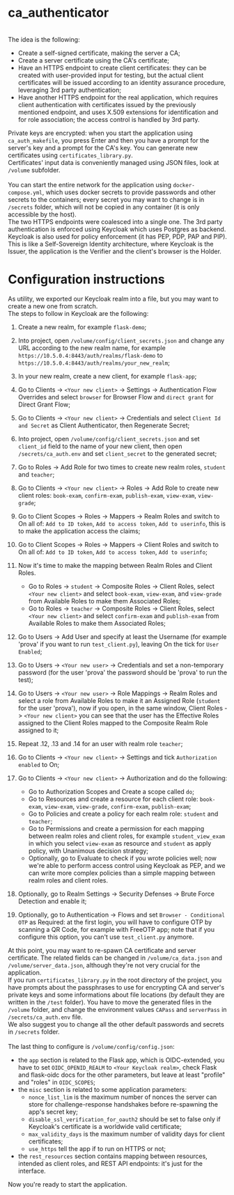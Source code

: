 # ca_authenticator
<br>
The idea is the following:

- Create a self-signed certificate, making the server a CA;
- Create a server certificate using the CA's certificate;
- Have an HTTPS endpoint to create client certificates: they can be created with user-provided input for testing, but the actual client certificates will be issued according to an identity assurance procedure, leveraging 3rd party authentication;
- Have another HTTPS endpoint for the real application, which requires client authentication with certificates issued by the previously mentioned endpoint, and uses X.509 extensions for identification and for role association; the access control is handled by 3rd party.

Private keys are encrypted: when you start the application using ```ca_auth_makefile```, you press Enter and then you have a prompt for the server's key and a prompt for the CA's key. You can generate new certificates using ```certificates_library.py```. <br>
Certificates' input data is conveniently managed using JSON files, look at ```/volume``` subfolder. <br> <br>
You can start the entire network for the application using ```docker-compose.yml```, which uses docker secrets to provide passwords and other secrets to the containers; every secret you may want to change is in ```/secrets``` folder, which will not be copied in any container (it is only accessible by the host). <br>
The two HTTPS endpoints were coalesced into a single one. The 3rd party authentication is enforced using Keycloak which uses Postgres as backend. <br>
Keycloak is also used for policy enforcement (it has PEP, PDP, PAP and PIP). <br>
This is like a Self-Sovereign Identity architecture, where Keycloak is the Issuer, the application is the Verifier and the client's browser is the Holder. <br>

# Configuration instructions
As utility, we exported our Keycloak realm into a file, but you may want to create a new one from scratch. <br>
The steps to follow in Keycloak are the following:

1) Create a new realm, for example ```flask-demo```;
2) Into project, open ```/volume/config/client_secrets.json``` and change any URL according to the new realm name, for example ```https://10.5.0.4:8443/auth/realms/flask-demo``` to ```https://10.5.0.4:8443/auth/realms/your_new_realm```;
3) In your new realm, create a new client, for example ```flask-app```;
4) Go to Clients -> ```<Your new client>``` -> Settings -> Authentication Flow Overrides and select ```browser``` for Browser Flow and ```direct grant``` for Direct Grant Flow;
5) Go to Clients -> ```<Your new client>``` -> Credentials and select ```Client Id and Secret``` as Client Authenticator, then Regenerate Secret;
6) Into project, open ```/volume/config/client_secrets.json``` and set ```client_id``` field to the name of your new client, then open ```/secrets/ca_auth.env``` and  set ```client_secret``` to the generated secret;
7) Go to Roles -> Add Role for two times to create new realm roles, ```student``` and ```teacher```;
8) Go to Clients -> ```<Your new client>``` -> Roles -> Add Role to create new client roles: ```book-exam```, ```confirm-exam```, ```publish-exam```, ```view-exam```, ```view-grade```;
9) Go to Client Scopes -> Roles -> Mappers -> Realm Roles and switch to On all of: ```Add to ID token```, ```Add to access token```, ```Add to userinfo```, this is to make the application access the claims;
10) Go to Client Scopes -> Roles -> Mappers -> Client Roles and switch to On all of: ```Add to ID token```, ```Add to access token```, ```Add to userinfo```;
11) Now it's time to make the mapping between Realm Roles and Client Roles.
    
    - Go to Roles -> ```student``` -> Composite Roles -> Client Roles, select ```<Your new client>``` and select ```book-exam```, ```view-exam```, and ```view-grade``` from Available Roles to make them Associated Roles; 
    - Go to Roles -> ```teacher``` -> Composite Roles -> Client Roles, select ```<Your new client>``` and select ```confirm-exam``` and ```publish-exam``` from Available Roles to make them Associated Roles;
12) Go to Users -> Add User and specify at least the Username (for example 'prova' if you want to run ```test_client.py```), leaving On the tick for ```User Enabled```;
13) Go to Users -> ```<Your new user>``` -> Credentials and set a non-temporary password (for the user 'prova' the password should be 'prova' to run the test);
14) Go to Users -> ```<Your new user>``` -> Role Mappings -> Realm Roles and select a role from Available Roles to make it an Assigned Role (```student``` for the user 'prova'), now if you open, in the same window, Client Roles -> ```<Your new client>``` you can see that the user has the Effective Roles assigned to the Client Roles mapped to the Composite Realm Role assigned to it;
15) Repeat .12, .13 and .14 for an user with realm role ```teacher```;
16) Go to Clients -> ```<Your new client>``` -> Settings and tick ```Authorization enabled``` to On;
17) Go to Clients -> ```<Your new client>``` -> Authorization and do the following:

    - Go to Authorization Scopes and Create a scope called ```do```;
    - Go to Resources and create a resource for each client role: ```book-exam```, ```view-exam```, ```view-grade```, ```confirm-exam```, ```publish-exam```;
    - Go to Policies and create a policy for each realm role: ```student``` and ```teacher```;
    - Go to Permissions and create a permission for each mapping between realm roles and client roles, for example ```student_view_exam``` in which you select ```view-exam``` as resource and ```student``` as apply policy, with Unanimous decision strategy;
    - Optionally, go to Evaluate to check if you wrote policies well; now we're able to perform access control using Keycloak as PEP, and we can write more complex policies than a simple mapping between realm roles and client roles.
18) Optionally, go to Realm Settings -> Security Defenses -> Brute Force Detection and enable it;
19) Optionally, go to Authentication -> Flows and set ```Browser - Conditional OTP``` as Required: at the first login, you will have to configure OTP by scanning a QR Code, for example with FreeOTP app; note that if you configure this option, you can't use ```test_client.py``` anymore.

At this point, you may want to re-spawn CA certificate and server certificate. The related fields can be changed in ```/volume/ca_data.json``` and ```/volume/server_data.json```, although they're not very crucial for the application. <br>
If you run ```certificates_library.py``` in the root directory of the project, you have prompts about the passphrases to use for encrypting CA and server's private keys and some informations about file locations (by default they are written in the ```/test``` folder). You have to move the generated files in the ```/volume``` folder, and change the environment values ```CAPass``` and ```serverPass``` in ```/secrets/ca_auth.env``` file. <br>
We also suggest you to change all the other default passwords and secrets in ```/secrets``` folder. <br> <br>
The last thing to configure is ```/volume/config/config.json```:

- the ```app``` section is related to the Flask app, which is OIDC-extended, you have to set ```OIDC_OPENID_REALM``` to ```<Your Keycloak realm>```, check Flask and flask-oidc docs for the other parameters, but leave at least "profile" and "roles" in ```OIDC_SCOPES```;
- the ```misc``` section is related to some application parameters:
    + ```nonce_list_lim``` is the maximum number of nonces the server can store for challenge-response handshakes before re-spawning the app's secret key;
    + ```disable_ssl_verification_for_oauth2``` should be set to false only if Keycloak's certificate is a worldwide valid certificate;
    + ```max_validity_days``` is the maximum number of validity days for client certificates;
    + ```use_https``` tell the app if to run on HTTPS or not;
- the ```rest_resources``` section contains mapping between resources, intended as client roles, and REST API endpoints: it's just for the interface.

Now you're ready to start the application.
